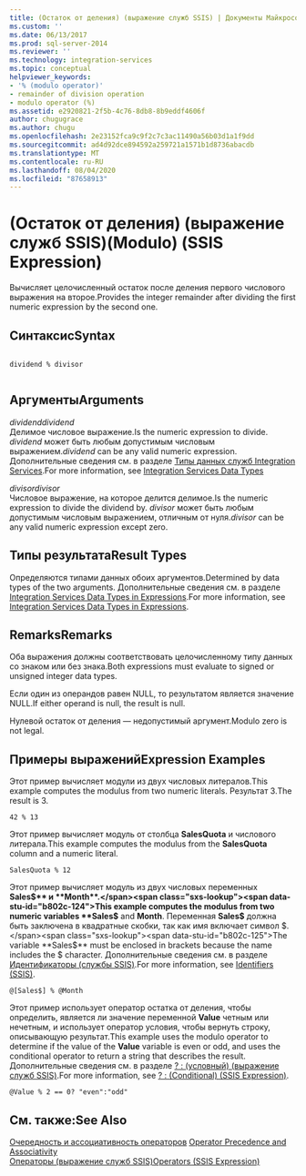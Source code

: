 ```yaml
---
title: (Остаток от деления) (выражение служб SSIS) | Документы Майкрософт
ms.custom: ''
ms.date: 06/13/2017
ms.prod: sql-server-2014
ms.reviewer: ''
ms.technology: integration-services
ms.topic: conceptual
helpviewer_keywords:
- '% (modulo operator)'
- remainder of division operation
- modulo operator (%)
ms.assetid: e2920821-2f5b-4c76-8db8-8b9eddf4606f
author: chugugrace
ms.author: chugu
ms.openlocfilehash: 2e23152fca9c9f2c7c3ac11490a56b03d1a1f9dd
ms.sourcegitcommit: ad4d92dce894592a259721a1571b1d8736abacdb
ms.translationtype: MT
ms.contentlocale: ru-RU
ms.lasthandoff: 08/04/2020
ms.locfileid: "87658913"
---
```

# <a name="modulo-ssis-expression"></a><span data-ttu-id="b802c-102">(Остаток от деления) (выражение служб SSIS)</span><span class="sxs-lookup"><span data-stu-id="b802c-102">(Modulo) (SSIS Expression)</span></span>
  <span data-ttu-id="b802c-103">Вычисляет целочисленный остаток после деления первого числового выражения на второе.</span><span class="sxs-lookup"><span data-stu-id="b802c-103">Provides the integer remainder after dividing the first numeric expression by the second one.</span></span>  
  
## <a name="syntax"></a><span data-ttu-id="b802c-104">Синтаксис</span><span class="sxs-lookup"><span data-stu-id="b802c-104">Syntax</span></span>  
  
```  
  
dividend % divisor  
  
```  
  
## <a name="arguments"></a><span data-ttu-id="b802c-105">Аргументы</span><span class="sxs-lookup"><span data-stu-id="b802c-105">Arguments</span></span>  
 <span data-ttu-id="b802c-106">*dividend*</span><span class="sxs-lookup"><span data-stu-id="b802c-106">*dividend*</span></span>  
 <span data-ttu-id="b802c-107">Делимое числовое выражение.</span><span class="sxs-lookup"><span data-stu-id="b802c-107">Is the numeric expression to divide.</span></span> <span data-ttu-id="b802c-108">*dividend* может быть любым допустимым числовым выражением.</span><span class="sxs-lookup"><span data-stu-id="b802c-108">*dividend* can be any valid numeric expression.</span></span> <span data-ttu-id="b802c-109">Дополнительные сведения см. в разделе [Типы данных служб Integration Services](../data-flow/integration-services-data-types.md).</span><span class="sxs-lookup"><span data-stu-id="b802c-109">For more information, see [Integration Services Data Types](../data-flow/integration-services-data-types.md)</span></span>  
  
 <span data-ttu-id="b802c-110">*divisor*</span><span class="sxs-lookup"><span data-stu-id="b802c-110">*divisor*</span></span>  
 <span data-ttu-id="b802c-111">Числовое выражение, на которое делится делимое.</span><span class="sxs-lookup"><span data-stu-id="b802c-111">Is the numeric expression to divide the dividend by.</span></span> <span data-ttu-id="b802c-112">*divisor* может быть любым допустимым числовым выражением, отличным от нуля.</span><span class="sxs-lookup"><span data-stu-id="b802c-112">*divisor* can be any valid numeric expression except zero.</span></span>  
  
## <a name="result-types"></a><span data-ttu-id="b802c-113">Типы результата</span><span class="sxs-lookup"><span data-stu-id="b802c-113">Result Types</span></span>  
 <span data-ttu-id="b802c-114">Определяются типами данных обоих аргументов.</span><span class="sxs-lookup"><span data-stu-id="b802c-114">Determined by data types of the two arguments.</span></span> <span data-ttu-id="b802c-115">Дополнительные сведения см. в разделе [Integration Services Data Types in Expressions](integration-services-data-types-in-expressions.md).</span><span class="sxs-lookup"><span data-stu-id="b802c-115">For more information, see [Integration Services Data Types in Expressions](integration-services-data-types-in-expressions.md).</span></span>  
  
## <a name="remarks"></a><span data-ttu-id="b802c-116">Remarks</span><span class="sxs-lookup"><span data-stu-id="b802c-116">Remarks</span></span>  
 <span data-ttu-id="b802c-117">Оба выражения должны соответствовать целочисленному типу данных со знаком или без знака.</span><span class="sxs-lookup"><span data-stu-id="b802c-117">Both expressions must evaluate to signed or unsigned integer data types.</span></span>  
  
 <span data-ttu-id="b802c-118">Если один из операндов равен NULL, то результатом является значение NULL.</span><span class="sxs-lookup"><span data-stu-id="b802c-118">If either operand is null, the result is null.</span></span>  
  
 <span data-ttu-id="b802c-119">Нулевой остаток от деления — недопустимый аргумент.</span><span class="sxs-lookup"><span data-stu-id="b802c-119">Modulo zero is not legal.</span></span>  
  
## <a name="expression-examples"></a><span data-ttu-id="b802c-120">Примеры выражений</span><span class="sxs-lookup"><span data-stu-id="b802c-120">Expression Examples</span></span>  
 <span data-ttu-id="b802c-121">Этот пример вычисляет модули из двух числовых литералов.</span><span class="sxs-lookup"><span data-stu-id="b802c-121">This example computes the modulus from two numeric literals.</span></span> <span data-ttu-id="b802c-122">Результат 3.</span><span class="sxs-lookup"><span data-stu-id="b802c-122">The result is 3.</span></span>  
  
```  
42 % 13  
```  
  
 <span data-ttu-id="b802c-123">Этот пример вычисляет модуль от столбца **SalesQuota** и числового литерала.</span><span class="sxs-lookup"><span data-stu-id="b802c-123">This example computes the modulus from the **SalesQuota** column and a numeric literal.</span></span>  
  
```  
SalesQuota % 12  
```  
  
 <span data-ttu-id="b802c-124">Этот пример вычисляет модуль из двух числовых переменных **Sales$** и **Month**.</span><span class="sxs-lookup"><span data-stu-id="b802c-124">This example computes the modulus from two numeric variables **Sales$** and **Month**.</span></span> <span data-ttu-id="b802c-125">Переменная **Sales$** должна быть заключена в квадратные скобки, так как имя включает символ $.</span><span class="sxs-lookup"><span data-stu-id="b802c-125">The variable **Sales$** must be enclosed in brackets because the name includes the $ character.</span></span> <span data-ttu-id="b802c-126">Дополнительные сведения см. в разделе [Идентификаторы (службы SSIS)](identifiers-ssis.md).</span><span class="sxs-lookup"><span data-stu-id="b802c-126">For more information, see [Identifiers &#40;SSIS&#41;](identifiers-ssis.md).</span></span>  
  
```  
@[Sales$] % @Month  
```  
  
 <span data-ttu-id="b802c-127">Этот пример использует оператор остатка от деления, чтобы определить, является ли значение переменной **Value** четным или нечетным, и использует оператор условия, чтобы вернуть строку, описывающую результат.</span><span class="sxs-lookup"><span data-stu-id="b802c-127">This example uses the modulo operator to determine if the value of the **Value** variable is even or odd, and uses the conditional operator to return a string that describes the result.</span></span> <span data-ttu-id="b802c-128">Дополнительные сведения см. в разделе [? : (условный) (выражение служб SSIS)](conditional-ssis-expression.md).</span><span class="sxs-lookup"><span data-stu-id="b802c-128">For more information, see [? : &#40;Conditional&#41; &#40;SSIS Expression&#41;](conditional-ssis-expression.md).</span></span>  
  
```  
@Value % 2 == 0? "even":"odd"  
```  
  
## <a name="see-also"></a><span data-ttu-id="b802c-129">См. также:</span><span class="sxs-lookup"><span data-stu-id="b802c-129">See Also</span></span>  
 <span data-ttu-id="b802c-130">[Очередность и ассоциативность операторов](operator-precedence-and-associativity.md) </span><span class="sxs-lookup"><span data-stu-id="b802c-130">[Operator Precedence and Associativity](operator-precedence-and-associativity.md) </span></span>  
 [<span data-ttu-id="b802c-131">Операторы (выражение служб SSIS)</span><span class="sxs-lookup"><span data-stu-id="b802c-131">Operators &#40;SSIS Expression&#41;</span></span>](operators-ssis-expression.md)  
  
  
